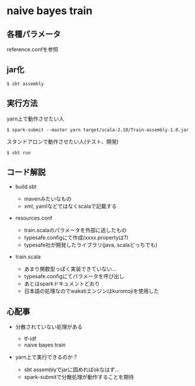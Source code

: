 # naive bayes train
## 各種パラメータ
reference.confを参照

## jar化
```
$ sbt assembly
```

## 実行方法
yarn上で動作させたい人
```
$ spark-submit --master yarn target/scala-2.10/Train-assembly-1.0.jar
```

スタンドアロンで動作させたい人(テスト、開発)
```
$ sbt run
```

## コード解説
- build.sbt
  + mavenみたいなもの
  + xml, yamlなどではなくscalaで記載する

- resources.conf
  + train.scalaのパラメータを外部に逃したもの
  + typesafe.configにて作成(xxxx.propertyは?)
  + typesafe社が開発したライブラリ(java, scalaどっちでも)

- train.scala
  + あまり関数型っぽく実装できていない...
  + typesafe.configにてパラメータを呼び出し
  + あとはsparkドキュメントどおり
  + 日本語の処理なのでwakatiエンジンはkuromojiを使用した

## 心配事
- 分散されていない処理がある
  + tf-idf
  + naive bayes train

- yarn上で実行できるのか？
  + sbt assemblyでjarに固めればokなはず...
  + spark-submitで分散処理が動作することを期待

